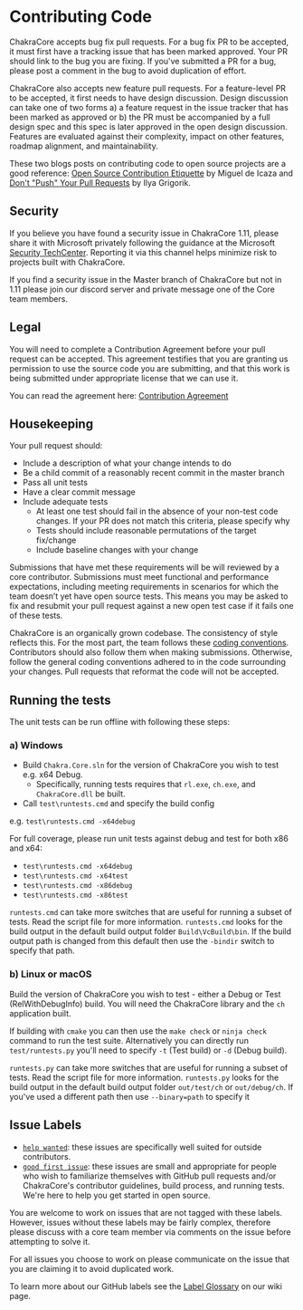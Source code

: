 # Contributing Code

ChakraCore accepts bug fix pull requests. For a bug fix PR to be accepted, it must first have a tracking issue that has been marked approved. Your PR should link to the bug you are fixing. If you've submitted a PR for a bug, please post a comment in the bug to avoid duplication of effort.

ChakraCore also accepts new feature pull requests. For a feature-level PR to be accepted, it first needs to have design discussion. Design discussion can take one of two forms a) a feature request in the issue tracker that has been marked as approved or b) the PR must be accompanied by a full design spec and this spec is later approved in the open design discussion. Features are evaluated against their complexity, impact on other features, roadmap alignment, and maintainability.

These two blogs posts on contributing code to open source projects are a good reference: [Open Source Contribution Etiquette](http://tirania.org/blog/archive/2010/Dec-31.html) by Miguel de Icaza and [Don't "Push" Your Pull Requests](https://www.igvita.com/2011/12/19/dont-push-your-pull-requests/) by Ilya Grigorik.

## Security

If you believe you have found a security issue in ChakraCore 1.11, please share it with Microsoft privately following the guidance at the Microsoft [Security TechCenter](https://technet.microsoft.com/en-us/security/ff852094). Reporting it via this channel helps minimize risk to projects built with ChakraCore.

If you find a security issue in the Master branch of ChakraCore but not in 1.11 please join our discord server and private message one of the Core team members.

## Legal

You will need to complete a Contribution Agreement before your pull request can be accepted. This agreement testifies that you are granting us permission to use the source code you are submitting, and that this work is being submitted under appropriate license that we can use it.

You can read the agreement here: [Contribution Agreement](Contribution%20Agreement.md)

## Housekeeping

Your pull request should:

* Include a description of what your change intends to do
* Be a child commit of a reasonably recent commit in the master branch
* Pass all unit tests
* Have a clear commit message
* Include adequate tests
  * At least one test should fail in the absence of your non-test code changes. If your PR does not match this criteria, please specify why
  * Tests should include reasonable permutations of the target fix/change
  * Include baseline changes with your change

Submissions that have met these requirements will be will reviewed by a core contributor. Submissions must meet functional and performance expectations, including meeting requirements in scenarios for which the team doesn’t yet have open source tests. This means you may be asked to fix and resubmit your pull request against a new open test case if it fails one of these tests.

ChakraCore is an organically grown codebase. The consistency of style reflects this. For the most part, the team follows these [coding conventions](https://github.com/chakra-core/ChakraCore/wiki/Coding-Convention). Contributors should also follow them when making submissions. Otherwise, follow the general coding conventions adhered to in the code surrounding your changes. Pull requests that reformat the code will not be accepted.

## Running the tests

The unit tests can be run offline with following these steps:

### a) Windows

* Build `Chakra.Core.sln` for the version of ChakraCore you wish to test e.g. x64 Debug.
  * Specifically, running tests requires that `rl.exe`, `ch.exe`, and `ChakraCore.dll` be built.
* Call `test\runtests.cmd` and specify the build config

e.g.  `test\runtests.cmd -x64debug`

For full coverage, please run unit tests against debug and test for both x86 and x64:
* `test\runtests.cmd -x64debug`
* `test\runtests.cmd -x64test`
* `test\runtests.cmd -x86debug`
* `test\runtests.cmd -x86test`

`runtests.cmd` can take more switches that are useful for running a subset of tests.  Read the script file for more information.
`runtests.cmd` looks for the build output in the default build output folder `Build\VcBuild\bin`. If the build output path is changed from this default then use the `-bindir` switch to specify that path.

### b) Linux or macOS

Build the version of ChakraCore you wish to test - either a Debug or Test (RelWithDebugInfo) build. You will need the ChakraCore library and the `ch` application built.

If building with `cmake` you can then use the `make check` or `ninja check` command to run the test suite.
Alternatively you can directly run `test/runtests.py` you'll need to specify `-t` (Test build) or `-d` (Debug build).

`runtests.py` can take more switches that are useful for running a subset of tests.  Read the script file for more information.
`runtests.py` looks for the build output in the default build output folder `out/test/ch` or `out/debug/ch`. If you've used a different path then use `--binary=path` to specify it

## Issue Labels

 - [`help wanted`](https://github.com/chakra-core/ChakraCore/labels/help%20wanted): these issues are specifically well suited for outside contributors.
 - [`good first issue`](https://github.com/chakra-core/ChakraCore/labels/good%20first%20issue): these issues are small and appropriate for people who wish to familiarize themselves with GitHub pull requests and/or ChakraCore's contributor guidelines, build process, and running tests.  We're here to help you get started in open source.

You are welcome to work on issues that are not tagged with these labels. However, issues without these labels may be fairly complex, therefore please discuss with a core team member via comments on the issue before attempting to solve it.

For all issues you choose to work on please communicate on the issue that you are claiming it to avoid duplicated work.

To learn more about our GitHub labels see the [Label Glossary](https://github.com/Microsoft/ChakraCore/wiki/Label-Glossary) on our wiki page.
